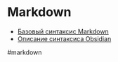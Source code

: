 # Markdown
- [Базовый синтаксис Markdown](https://www.markdownguide.org/basic-syntax/)
- [Описание синтаксиса Obsidian](https://help.obsidian.md/How+to/Format+your+notes)

#markdown